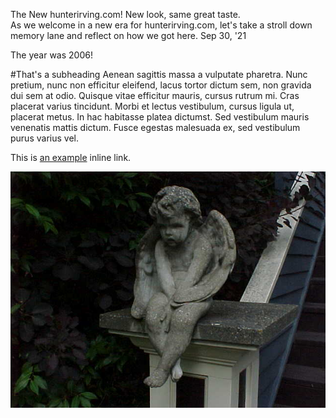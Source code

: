 The New hunterirving.com!
New look, same great taste.<br>As we welcome in a new era for hunterirving.com, let's take a stroll down memory lane and reflect on how we got here.
Sep 30, '21

The year was 2006!

#That's a subheading
Aenean sagittis massa a vulputate pharetra. Nunc pretium, nunc non efficitur eleifend, lacus tortor dictum sem, non gravida dui sem at odio. Quisque vitae efficitur mauris, cursus rutrum mi. Cras placerat varius tincidunt. Morbi et lectus vestibulum, cursus ligula ut, placerat metus. In hac habitasse platea dictumst. Sed vestibulum mauris venenatis mattis dictum. Fusce egestas malesuada ex, sed vestibulum purus varius vel.

This is <a href="http://www.hunterirving.com">an example</a> inline link.

<img src="./../../resources/images/weeping_angel.jpg" class="centered">
